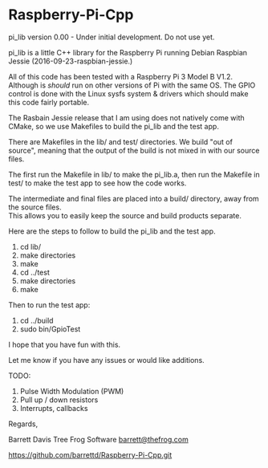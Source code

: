 # Raspberry-Pi-Cpp
pi_lib version 0.00 - Under initial development. Do not use yet.

pi_lib is a little C++ library for the Raspberry Pi running Debian Raspbian Jessie (2016-09-23-raspbian-jessie.)

All of this code has been tested with a Raspberry Pi 3 Model B V1.2.  Although is *should* run on other versions of Pi with the same OS.
The GPIO control is done with the Linux sysfs system & drivers which should make this code fairly portable.

The Rasbain Jessie release that I am using does not natively come with CMake, so we use Makefiles to build the pi_lib and the test app.

There are Makefiles in the lib/ and test/ directories.  We build "out of source", meaning that the 
output of the build is not mixed in with our source files.

The first run the Makefile in lib/ to make the pi_lib.a, then run the Makefile in test/ to make the test app to see how the code works.

The intermediate and final files are placed into a build/ directory, away from the source files.  
This allows you to easily keep the source and build products separate.

Here are the steps to follow to build the pi_lib and the test app.
1. cd lib/
2. make directories
3. make
4. cd ../test
5. make directories
6. make

Then to run the test app:
1. cd ../build
2. sudo bin/GpioTest

I hope that you have fun with this.

Let me know if you have any issues or would like additions.

TODO: 
1. Pulse Width Modulation (PWM)
2. Pull up / down resistors
3. Interrupts, callbacks

Regards,

Barrett Davis
Tree Frog Software
barrett@thefrog.com

https://github.com/barrettd/Raspberry-Pi-Cpp.git
